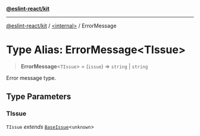 [**@eslint-react/kit**](../../README.md)

***

[@eslint-react/kit](../../README.md) / [\<internal\>](../README.md) / ErrorMessage

# Type Alias: ErrorMessage\<TIssue\>

> **ErrorMessage**\<`TIssue`\> = (`issue`) => `string` \| `string`

Error message type.

## Type Parameters

### TIssue

`TIssue` *extends* [`BaseIssue`](../interfaces/BaseIssue.md)\<`unknown`\>
